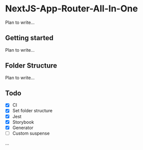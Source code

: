 # NextJS-App-Router-All-In-One

Plan to write...

## Getting started

Plan to write...

## Folder Structure

Plan to write...

## Todo

- [x] CI
- [x] Set folder structure
- [x] Jest
- [x] Storybook
- [x] Generator
- [ ] Custom suspense

...
